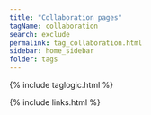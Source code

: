 ```yaml
---
title: "Collaboration pages"
tagName: collaboration
search: exclude
permalink: tag_collaboration.html
sidebar: home_sidebar
folder: tags
---
```

{% include taglogic.html %}

{% include links.html %}
